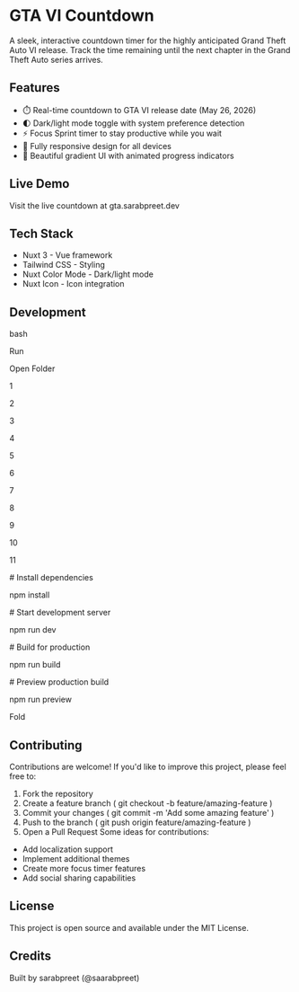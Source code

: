 # GTA VI Countdown
A sleek, interactive countdown timer for the highly anticipated Grand Theft Auto VI release. Track the time remaining until the next chapter in the Grand Theft Auto series arrives.

## Features
- ⏱️ Real-time countdown to GTA VI release date (May 26, 2026)
- 🌓 Dark/light mode toggle with system preference detection
- ⚡ Focus Sprint timer to stay productive while you wait
- 📱 Fully responsive design for all devices
- 🎨 Beautiful gradient UI with animated progress indicators
## Live Demo
Visit the live countdown at gta.sarabpreet.dev

## Tech Stack
- Nuxt 3 - Vue framework
- Tailwind CSS - Styling
- Nuxt Color Mode - Dark/light mode
- Nuxt Icon - Icon integration
## Development
bash

Run

Open Folder

1

2

3

4

5

6

7

8

9

10

11

# Install dependencies

npm install

# Start development server

npm run dev

# Build for production

npm run build

# Preview production build

npm run preview

Fold

## Contributing
Contributions are welcome! If you'd like to improve this project, please feel free to:

1. Fork the repository
2. Create a feature branch ( git checkout -b feature/amazing-feature )
3. Commit your changes ( git commit -m 'Add some amazing feature' )
4. Push to the branch ( git push origin feature/amazing-feature )
5. Open a Pull Request
Some ideas for contributions:

- Add localization support
- Implement additional themes
- Create more focus timer features
- Add social sharing capabilities
## License
This project is open source and available under the MIT License.

## Credits
Built by sarabpreet (@saarabpreet)